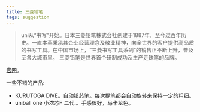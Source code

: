 ```yaml
---
title: 三菱铅笔
tags: suggestion
---
```


> uni从“书写”开始。日本三菱铅笔株式会社创建于1887年，至今过百年历史。一直本草秉承其企业经营理念及敬业精神，向全世界的客户提供高品质的书写工具。在中国市场上，“三菱书写工具系列”的销售正不断上升，普及至各大城市里。
> 三菱铅笔是世界首个研制成功及生产走珠笔的品牌。

[官网](http://www.mpuni.com.cn/)。

一些不错的产品: 
* KURUTOGA DIVE。自动铅芯笔。每次提笔都会自动旋转来保持一定的粗细。
* uniball one 小浓芯F 二代 。手感很好，马卡龙色。